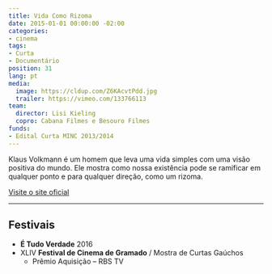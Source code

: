 ```yaml
---
title: Vida Como Rizoma
date: 2015-01-01 00:00:00 -02:00
categories:
- cinema
tags:
- Curta
- Documentário
position: 31
lang: pt
media:
  image: https://cldup.com/Z6KAcvtPdd.jpg
  trailer: https://vimeo.com/133766113
team:
  director: Lisi Kieling
  copro: Cabana Filmes e Besouro Filmes
funds:
- Edital Curta MINC 2013/2014
---
```


Klaus Volkmann é um homem que leva uma vida simples com uma visão positiva do mundo. Ele mostra como nossa existência pode se ramificar em qualquer ponto e para qualquer direção, como um rizoma.

[Visite o site oficial](http://vidacomorizoma.com.br)

---

## Festivais

* **É Tudo Verdade** 2016
* XLIV **Festival de Cinema de Gramado** / Mostra de Curtas Gaúchos
  * Prêmio Aquisição – RBS TV
